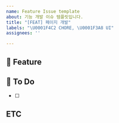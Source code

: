 ```yaml
---
name: Feature Issue template
about: 기능 개발 이슈 템플릿입니다.
title: "[FEAT] 페이지 개발"
labels: "\U0001F4C2 CHORE, \U0001F3A8 UI"
assignees: ''

---
```


## 📌 Feature
<!-- 개발하는 기능에 대한 설명 -->

## 📜 To Do
<!-- 해야할 세부 Task -->
- [ ]

## ETC
<!-- 그 외 기타 내용들 -->